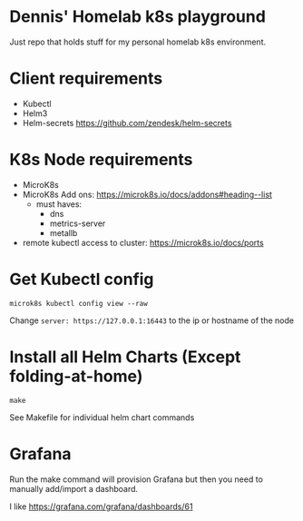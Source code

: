 # Dennis' Homelab k8s playground
Just repo that holds stuff for my personal homelab k8s environment.

# Client requirements
- Kubectl
- Helm3
- Helm-secrets https://github.com/zendesk/helm-secrets

# K8s Node requirements
- MicroK8s
- MicroK8s Add ons: https://microk8s.io/docs/addons#heading--list
    - must haves:
        - dns
        - metrics-server
        - metallb
- remote kubectl access to cluster: https://microk8s.io/docs/ports

# Get Kubectl config
```microk8s kubectl config view --raw```

Change `server: https://127.0.0.1:16443` to the ip or hostname of the node

# Install all Helm Charts  (Except folding-at-home)
```
make
```

See Makefile for individual helm chart commands

# Grafana
Run the make command will provision Grafana but then you need to manually add/import a dashboard.

I like https://grafana.com/grafana/dashboards/61
